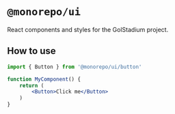 # `@monorepo/ui`

React components and styles for the GolStadium project.

## How to use

```jsx
import { Button } from '@monorepo/ui/button'

function MyComponent() {
	return (
		<Button>Click me</Button>
	)
}
```
